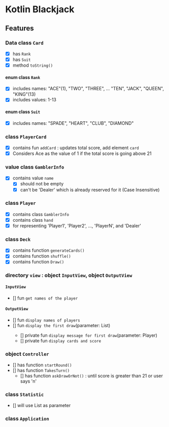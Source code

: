 # Kotlin Blackjack

## Features

### Data class `Card`
- [x] has `Rank`
- [x] has `Suit`
- [x] method `toString()`

#### enum class `Rank`
- [x] includes names: "ACE"(1), "TWO", "THREE", ... "TEN", "JACK", "QUEEN", "KING"(13)
- [x] includes values: 1-13

#### enum class `Suit`
- [x] includes names: "SPADE", "HEART", "CLUB", "DIAMOND"

### class `PlayerCard`
- [x] contains fun `addCard` : updates total score, add element `card`
- [x] Considers Ace as the value of 1 if the total score is going above 21

### value class `GamblerInfo`
- [x] contains value `name`
  - [x] should not be empty
  - [x] can't be 'Dealer' which is already reserved for it (Case Insensitive)

### class `Player`
- [x] contains class `GamblerInfo`
- [x] contains class `hand`
- [x] for representing 'Player1', 'Player2', ..., 'PlayerN', and 'Dealer'

### class `Deck`
- [x] contains function `generateCards()`
- [x] contains function `shuffle()`
- [x] contains function `Draw()`

### directory `view` : object `InputView`, object `OutputView`
#### `InputView`
- [] fun `get names of the player`

#### `OutputView`
- [] fun `display names of players`
- [] fun `display the first draw`(parameter: List<Player>)
  - [] private fun `display message for first draw`(parameter: Player)
  - [] private fun `display cards and score`

### object `Controller`
- [] has function `startRound()`
- [] has function `TakesTurn()`
  - [] has function `askDrawOrNot()` : until score is greater than 21 or user says 'n'

### class `Statistic`
- [] will use List<Player> as parameter



### class `Application`